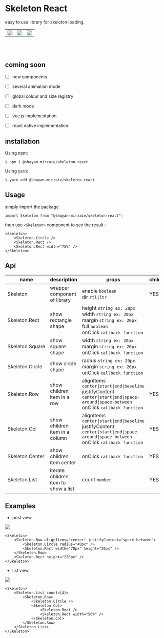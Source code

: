 # Skeleton React

easy to use library for skeleton loading.

<table>
    <tr>
        <td>
            <img src="https://user-images.githubusercontent.com/43598980/218112412-ad0f7791-af2c-4a51-8c2b-e06ad3856554.gif"/>
        </td>
        <td>
            <img src="https://user-images.githubusercontent.com/43598980/218112529-eae68d59-d3f3-40d9-94a9-56ed0bbf0cfa.gif"/>
        </td>
        <td>
            <img src="https://user-images.githubusercontent.com/43598980/218112477-91930798-ee5e-42f3-ad48-556eba3062ab.gif"/>
        </td>
    </tr>
</table>

<Br/>
<Br/>

## coming soon
- [ ] new components
- [ ] several animation mode
- [ ] global colour and size registry
- [ ] dark mode
- [ ] vue.js implementation
- [ ] react native implementation 


## installation

Using npm:

```
$ npm i @shayan-mirzaie/skeleton-react
```

Using yarn:

```
$ yarn add @shayan-mirzaie/skeleton-react
```

## Usage

simply import the package

```
import Skeleton from "@shayan-mirzaie/skeleton-react";
```

then use `<Skeleton>` component to see the result :

```
<Skeleton>
    <Skeleton.Circle />
    <Skeleton.Rect />
    <Skeleton.Rect width="75%" />
</Skeleton>
```

## Api

| name            | description                          | props                                                                                                                                              | children |
| --------------- | ------------------------------------ | -------------------------------------------------------------------------------------------------------------------------------------------------- | -------- |
| Skeleton        | wrapper component of library         | enable `boolean` <br/> dir `rtl\|ltr`                                                                                                              | YES      |
| Skeleton.Rect   | show rectangle shape                 | height `string ex: 20px` <br/> width `string ex: 20px` <br/> margin `string ex: 20px` <br/> full `boolean` <br/> onClick `callback function`       |
| Skeleton.Square | show square shape                    | width `string ex: 20px` <br/> margin `string ex: 20px` <br/> onClick `callback function`                                                           |
| Skeleton.Circle | show circle shape                    | radius `string ex: 20px` <br/> margin `string ex: 20px` <br/> onClick `callback function`                                                          |
| Skeleton.Row    | show children item in a row          | alignItems `center\|start\|end\|baseline` <br/> justifyContent `center\|start\|end\|space-around\|space-between` <br/> onClick `callback function` | YES      |
| Skeleton.Col    | show children item in a column       | alignItems `center\|start\|end\|baseline` <br/> justifyContent `center\|start\|end\|space-around\|space-between` <br/> onClick `callback function` | YES      |
| Skeleton.Center | show children item center            | onClick `callback function`                                                                                                                        | YES      |
| Skeleton.List   | iterate children item to show a list | count `number`                                                                                                                                     | YES      |




## Examples

* post view
 <img src="https://user-images.githubusercontent.com/43598980/218112477-91930798-ee5e-42f3-ad48-556eba3062ab.gif"/>
 
```
<Skeleton>
    <Skeleton.Row alignItems="center" justifyContent="space-between">
        <Skeleton.Circle radius="40px" />
        <Skeleton.Rect width="70px" height="20px" />
    </Skeleton.Row>
    <Skeleton.Rect height="220px" />
</Skeleton>
```

* list view
<img src="https://user-images.githubusercontent.com/43598980/218112412-ad0f7791-af2c-4a51-8c2b-e06ad3856554.gif"/>

```
<Skeleton>
    <Skeleton.List count={4}>
        <Skeleton.Row>
            <Skeleton.Circle />
            <Skeleton.Col>
                <Skeleton.Rect />
                <Skeleton.Rect width="50%" />
            </Skeleton.Col>
        </Skeleton.Row>
    </Skeleton.List>
</Skeleton>
```
